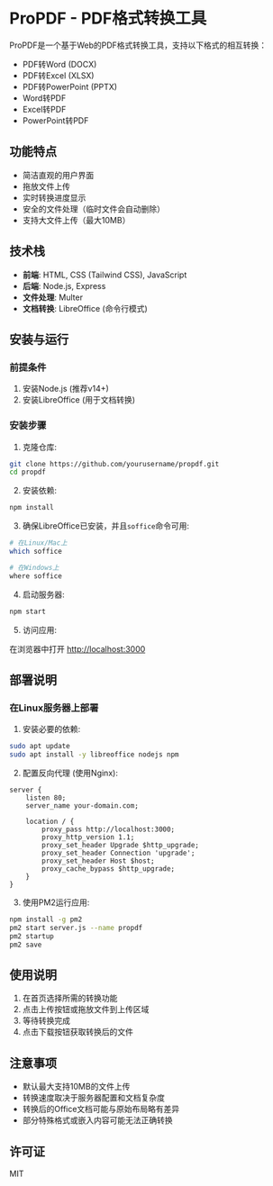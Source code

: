 # ProPDF - PDF格式转换工具

ProPDF是一个基于Web的PDF格式转换工具，支持以下格式的相互转换：

- PDF转Word (DOCX)
- PDF转Excel (XLSX)
- PDF转PowerPoint (PPTX)
- Word转PDF
- Excel转PDF
- PowerPoint转PDF

## 功能特点

- 简洁直观的用户界面
- 拖放文件上传
- 实时转换进度显示
- 安全的文件处理（临时文件会自动删除）
- 支持大文件上传（最大10MB）

## 技术栈

- **前端**: HTML, CSS (Tailwind CSS), JavaScript
- **后端**: Node.js, Express
- **文件处理**: Multer
- **文档转换**: LibreOffice (命令行模式)

## 安装与运行

### 前提条件

1. 安装Node.js (推荐v14+)
2. 安装LibreOffice (用于文档转换)

### 安装步骤

1. 克隆仓库:

```bash
git clone https://github.com/yourusername/propdf.git
cd propdf
```

2. 安装依赖:

```bash
npm install
```

3. 确保LibreOffice已安装，并且`soffice`命令可用:

```bash
# 在Linux/Mac上
which soffice

# 在Windows上
where soffice
```

4. 启动服务器:

```bash
npm start
```

5. 访问应用:

在浏览器中打开 [http://localhost:3000](http://localhost:3000)

## 部署说明

### 在Linux服务器上部署

1. 安装必要的依赖:

```bash
sudo apt update
sudo apt install -y libreoffice nodejs npm
```

2. 配置反向代理 (使用Nginx):

```nginx
server {
    listen 80;
    server_name your-domain.com;

    location / {
        proxy_pass http://localhost:3000;
        proxy_http_version 1.1;
        proxy_set_header Upgrade $http_upgrade;
        proxy_set_header Connection 'upgrade';
        proxy_set_header Host $host;
        proxy_cache_bypass $http_upgrade;
    }
}
```

3. 使用PM2运行应用:

```bash
npm install -g pm2
pm2 start server.js --name propdf
pm2 startup
pm2 save
```

## 使用说明

1. 在首页选择所需的转换功能
2. 点击上传按钮或拖放文件到上传区域
3. 等待转换完成
4. 点击下载按钮获取转换后的文件

## 注意事项

- 默认最大支持10MB的文件上传
- 转换速度取决于服务器配置和文档复杂度
- 转换后的Office文档可能与原始布局略有差异
- 部分特殊格式或嵌入内容可能无法正确转换

## 许可证

MIT 